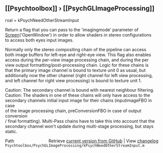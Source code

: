 ## [[Psychtoolbox]] &#8250; [[PsychGLImageProcessing]]

rval = kPsychNeedOtherStreamInput  
  
Return a flag that you can pass to the 'imagingmode' parameter of  
[Screen](Screen)('OpenWindow') in order to allow shaders in stereo configurations  
to access both eyes input images.  
  
Normally only the stereo compositing chain of the pipeline can access  
both image buffers for left-eye and right-eye view. This flag also enables  
access during the per-view image processing chain, and during the per  
view output formatting/post-processing chain. Logic for these chains is  
that the primary image channel is bound to texture unit 0 as usual, but  
additionally now the other channel (right channel for left view processing,  
and left channel for right view processing) is bound to texture unit 1.  
  
Caution: The secondary channel is bound with nearest neighbour filtering.  
Caution: The shaders in one of these chains will only have access to the  
secondary channels initial input image for their chains (inputimageFBO in case  
of the image processing chain, preConversionFBO in case of output conversion  
/ final formatting). Multi-Pass chains have to take this into account that the  
secondary channel won't update during multi-stage processing, but stays static.  
  




<div class="code_header" style="text-align:right;">
  <span style="float:left;">Path&nbsp;&nbsp;</span> <span class="counter">Retrieve <a href=
  "https://raw.github.com/Psychtoolbox-3/Psychtoolbox-3/beta/Psychtoolbox/PsychGLImageProcessing/kPsychNeedOtherStreamInput.m">current version from GitHub</a> | View <a href=
  "https://github.com/Psychtoolbox-3/Psychtoolbox-3/commits/beta/Psychtoolbox/PsychGLImageProcessing/kPsychNeedOtherStreamInput.m">changelog</a></span>
</div>
<div class="code">
  <code>Psychtoolbox/PsychGLImageProcessing/kPsychNeedOtherStreamInput.m</code>
</div>

